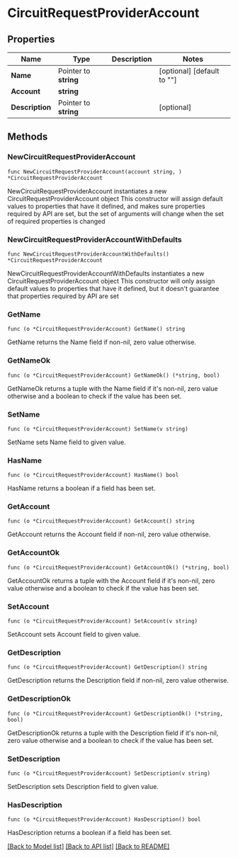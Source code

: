 # CircuitRequestProviderAccount

## Properties

Name | Type | Description | Notes
------------ | ------------- | ------------- | -------------
**Name** | Pointer to **string** |  | [optional] [default to ""]
**Account** | **string** |  | 
**Description** | Pointer to **string** |  | [optional] 

## Methods

### NewCircuitRequestProviderAccount

`func NewCircuitRequestProviderAccount(account string, ) *CircuitRequestProviderAccount`

NewCircuitRequestProviderAccount instantiates a new CircuitRequestProviderAccount object
This constructor will assign default values to properties that have it defined,
and makes sure properties required by API are set, but the set of arguments
will change when the set of required properties is changed

### NewCircuitRequestProviderAccountWithDefaults

`func NewCircuitRequestProviderAccountWithDefaults() *CircuitRequestProviderAccount`

NewCircuitRequestProviderAccountWithDefaults instantiates a new CircuitRequestProviderAccount object
This constructor will only assign default values to properties that have it defined,
but it doesn't guarantee that properties required by API are set

### GetName

`func (o *CircuitRequestProviderAccount) GetName() string`

GetName returns the Name field if non-nil, zero value otherwise.

### GetNameOk

`func (o *CircuitRequestProviderAccount) GetNameOk() (*string, bool)`

GetNameOk returns a tuple with the Name field if it's non-nil, zero value otherwise
and a boolean to check if the value has been set.

### SetName

`func (o *CircuitRequestProviderAccount) SetName(v string)`

SetName sets Name field to given value.

### HasName

`func (o *CircuitRequestProviderAccount) HasName() bool`

HasName returns a boolean if a field has been set.

### GetAccount

`func (o *CircuitRequestProviderAccount) GetAccount() string`

GetAccount returns the Account field if non-nil, zero value otherwise.

### GetAccountOk

`func (o *CircuitRequestProviderAccount) GetAccountOk() (*string, bool)`

GetAccountOk returns a tuple with the Account field if it's non-nil, zero value otherwise
and a boolean to check if the value has been set.

### SetAccount

`func (o *CircuitRequestProviderAccount) SetAccount(v string)`

SetAccount sets Account field to given value.


### GetDescription

`func (o *CircuitRequestProviderAccount) GetDescription() string`

GetDescription returns the Description field if non-nil, zero value otherwise.

### GetDescriptionOk

`func (o *CircuitRequestProviderAccount) GetDescriptionOk() (*string, bool)`

GetDescriptionOk returns a tuple with the Description field if it's non-nil, zero value otherwise
and a boolean to check if the value has been set.

### SetDescription

`func (o *CircuitRequestProviderAccount) SetDescription(v string)`

SetDescription sets Description field to given value.

### HasDescription

`func (o *CircuitRequestProviderAccount) HasDescription() bool`

HasDescription returns a boolean if a field has been set.


[[Back to Model list]](../README.md#documentation-for-models) [[Back to API list]](../README.md#documentation-for-api-endpoints) [[Back to README]](../README.md)


